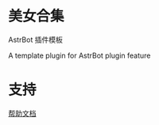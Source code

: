 # 美女合集

AstrBot 插件模板

A template plugin for AstrBot plugin feature

# 支持

[帮助文档](https://astrbot.app)
